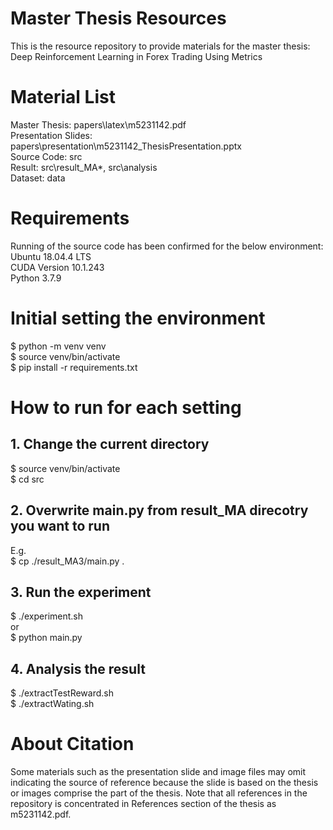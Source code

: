 # Master Thesis Resources
This is the resource repository to provide materials for the master thesis:  
Deep Reinforcement Learning in Forex Trading Using Metrics  

# Material List
Master Thesis: papers\latex\m5231142.pdf  
Presentation Slides: papers\presentation\m5231142_ThesisPresentation.pptx  
Source Code: src  
Result: src\result_MA*, src\analysis  
Dataset: data  

# Requirements
Running of the source code has been confirmed for the below environment:  
Ubuntu 18.04.4 LTS  
CUDA Version 10.1.243  
Python 3.7.9  

# Initial setting the environment

  $ python -m venv venv  
  $ source venv/bin/activate  
  $ pip install -r requirements.txt  

# How to run for each setting
## 1. Change the current directory
  $ source venv/bin/activate  
  $ cd src  

## 2. Overwrite main.py from result_MA direcotry you want to run
E.g.  
  $ cp ./result_MA3/main.py .  

## 3. Run the experiment
  $ ./experiment.sh  
or  
  $ python main.py  

## 4. Analysis the result
$ ./extractTestReward.sh  
$ ./extractWating.sh

# About Citation
Some materials such as the presentation slide and image files may omit indicating the source of reference because the slide is based on the thesis or images comprise the part of the thesis. Note that all references in the repository is concentrated in References section of the thesis as m5231142.pdf.  

